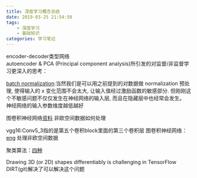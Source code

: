 ```yaml
---
title: 深度学习概念总结
date: 2019-03-25 21:54:50
tags:
    - 深度学习
    - 基础知识
categories: 学习笔记
---
```


encoder-decoder类型网络  
autoencoder & PCA (Principal component analysis)所引发的对监督/非监督学习更深入的思考：  

[batch normalization](https://morvanzhou.github.io/tutorials/machine-learning/torch/5-04-A-batch-normalization/):当然我们是可以用之前提到的对数据做 normalization 预处理, 使得输入的 x 变化范围不会太大, 让输入值经过激励函数的敏感部分. 但刚刚这个不敏感问题不仅仅发生在神经网络的输入层, 而且在隐藏层中也经常会发生。  
神经网络的输入参数维度越低越好

图卷积神经网络[资料](http://tkipf.github.io/graph-convolutional-networks/)
非欧空间数据如何处理

vgg16:Conv5_3指的是第五个卷积block里面的第三个卷积层
图卷积神经网络：[eng](http://tkipf.github.io/graph-convolutional-networks/)
处理非欧空间数据

聚类算法：[四种](https://blog.csdn.net/u011511601/article/details/81951939)

Drawing 3D (or 2D) shapes differentiably is challenging in TensorFlow
DIRT(git)解决了可以解决这个问题